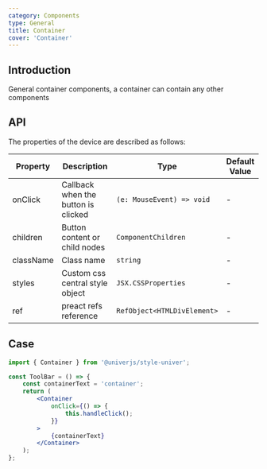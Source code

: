 ```yaml
---
category: Components
type: General
title: Container
cover: 'Container'
---
```


## Introduction

General container components, a container can contain any other components

## API

The properties of the device are described as follows:

| Property  | Description                         | Type                        | Default Value |
| --------- | ----------------------------------- | --------------------------- | ------------- |
| onClick   | Callback when the button is clicked | `(e: MouseEvent) => void`   | -             |
| children  | Button content or child nodes       | `ComponentChildren`         | -             |
| className | Class name                          | `string`                    | -             |
| styles    | Custom css central style object     | `JSX.CSSProperties`         | -             |
| ref       | preact refs reference               | `RefObject<HTMLDivElement>` | -             |

## Case

```jsx
import { Container } from '@univerjs/style-univer';

const ToolBar = () => {
    const containerText = 'container';
    return (
        <Container
            onClick={() => {
                this.handleClick();
            }}
        >
            {containerText}
        </Container>
    );
};
```

